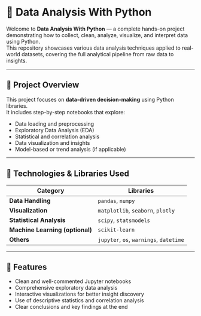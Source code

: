 # 🧠 Data Analysis With Python

Welcome to **Data Analysis With Python** — a complete hands-on project demonstrating how to collect, clean, analyze, visualize, and interpret data using Python.  
This repository showcases various data analysis techniques applied to real-world datasets, covering the full analytical pipeline from raw data to insights.

---

## 📂 Project Overview

This project focuses on **data-driven decision-making** using Python libraries.  
It includes step-by-step notebooks that explore:

- Data loading and preprocessing  
- Exploratory Data Analysis (EDA)  
- Statistical and correlation analysis  
- Data visualization and insights  
- Model-based or trend analysis (if applicable)

---

## 🧩 Technologies & Libraries Used

| Category | Libraries |
|-----------|------------|
| **Data Handling** | `pandas`, `numpy` |
| **Visualization** | `matplotlib`, `seaborn`, `plotly` |
| **Statistical Analysis** | `scipy`, `statsmodels` |
| **Machine Learning (optional)** | `scikit-learn` |
| **Others** | `jupyter`, `os`, `warnings`, `datetime` |

---

## 📘 Features

- Clean and well-commented Jupyter notebooks  
- Comprehensive exploratory data analysis  
- Interactive visualizations for better insight discovery  
- Use of descriptive statistics and correlation analysis  
- Clear conclusions and key findings at the end
